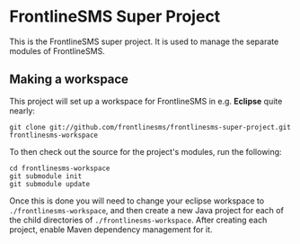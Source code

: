 FrontlineSMS Super Project
==========================

This is the FrontlineSMS super project.  It is used to manage the separate modules of FrontlineSMS.

Making a workspace
------------------

This project will set up a workspace for FrontlineSMS in e.g. **Eclipse** quite nearly:

    git clone git://github.com/frontlinesms/frontlinesms-super-project.git frontlinesms-workspace

To then check out the source for the project's modules, run the following:

    cd frontlinesms-workspace
    git submodule init
    git submodule update

Once this is done you will need to change your eclipse workspace to `./frontlinesms-workspace`, and then create a new Java project for each of the child directories of `./frontlinesms-workspace`.  After creating each project, enable Maven dependency management for it.
